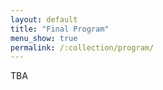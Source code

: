 ```yaml
---
layout: default
title: "Final Program"
menu_show: true
permalink: /:collection/program/
---
```





TBA 
